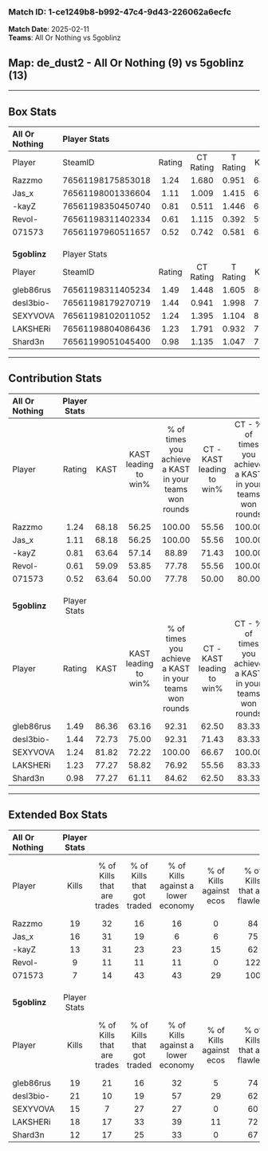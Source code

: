 ### Match ID: 1-ce1249b8-b992-47c4-9d43-226062a6ecfc  
**Match Date**: 2025-02-11  
**Teams**: All Or Nothing vs 5goblinz  

## **Map**: de_dust2 - All Or Nothing (9) vs 5goblinz (13)  
---  

## Box Stats  

| **All Or Nothing** | Player Stats      |        |           |          |       |      |       |         |        |      |     |
| :- | :- | :-: | :-: | :-: | :-: | :-: | :-: | :-: | :-: | :-: | :-: |
| Player             | SteamID           | Rating | CT Rating | T Rating | KAST  | ADR  | Kills | Assists | Deaths | K/D  | HS% |
| Razzmo             | 76561198175853018 |  1.24  |   1.680   |  0.951   | 68.18 | 89.6 |  19   |    3    |   15   | 1.27 | 57  |
| Jas_x              | 76561198001336604 |  1.11  |   1.009   |  1.415   | 68.18 | 86.6 |  16   |    7    |   16   | 1.00 | 50  |
| -kayZ              | 76561198350450740 |  0.81  |   0.511   |  1.446   | 63.64 | 70.2 |  13   |    3    |   19   | 0.68 | 38  |
| Revol-             | 76561198311402334 |  0.61  |   1.115   |  0.392   | 59.09 | 50.3 |   9   |    3    |   17   | 0.53 | 55  |
| 071573             | 76561197960511657 |  0.52  |   0.742   |  0.581   | 63.64 | 41.6 |   7   |   11    |   19   | 0.37 | 42  |
|                    |                   |        |           |          |       |      |       |         |        |      |     |
|                    |                   |        |           |          |       |      |       |         |        |      |     |
|                    |                   |        |           |          |       |      |       |         |        |      |     |
| **5goblinz**       | Player Stats      |        |           |          |       |      |       |         |        |      |     |
| Player             | SteamID           | Rating | CT Rating | T Rating | KAST  | ADR  | Kills | Assists | Deaths | K/D  | HS% |
| gleb86rus          | 76561198311405234 |  1.49  |   1.448   |  1.605   | 86.36 | 92.2 |  19   |    4    |   11   | 1.73 | 68  |
| desl3bio-          | 76561198179270719 |  1.44  |   0.941   |  1.998   | 72.73 | 96.3 |  21   |    2    |   12   | 1.75 | 66  |
| SEXYVOVA           | 76561198102011052 |  1.24  |   1.395   |  1.104   | 81.82 | 69.2 |  15   |    2    |   10   | 1.50 | 13  |
| LAKSHERi           | 76561198804086436 |  1.23  |   1.791   |  0.932   | 77.27 | 89.5 |  18   |    4    |   17   | 1.06 | 38  |
| Shard3n            | 76561199051045400 |  0.98  |   1.135   |  1.047   | 77.27 | 71.4 |  12   |    4    |   15   | 0.80 | 58  |
---  

## Contribution Stats  

| **All Or Nothing** | Player Stats |       |                      |                                                        |                           |                                                             |                          |                                                            |
| :- | :-: | :-: | :-: | :-: | :-: | :-: | :-: | :-: |
| Player             |    Rating    | KAST  | KAST leading to win% | % of times you achieve a KAST in your teams won rounds | CT - KAST leading to win% | CT - % of times you achieve a KAST in your teams won rounds | T - KAST leading to win% | T - % of times you achieve a KAST in your teams won rounds |
| Razzmo             |     1.24     | 68.18 |        56.25         |                         100.00                         |           55.56           |                           100.00                            |          57.14           |                           100.00                           |
| Jas_x              |     1.11     | 68.18 |        56.25         |                         100.00                         |           55.56           |                           100.00                            |          57.14           |                           100.00                           |
| -kayZ              |     0.81     | 63.64 |        57.14         |                         88.89                          |           71.43           |                           100.00                            |          42.86           |                           75.00                            |
| Revol-             |     0.61     | 59.09 |        53.85         |                         77.78                          |           55.56           |                           100.00                            |          50.00           |                           50.00                            |
| 071573             |     0.52     | 63.64 |        50.00         |                         77.78                          |           50.00           |                            80.00                            |          50.00           |                           75.00                            |
|                    |              |       |                      |                                                        |                           |                                                             |                          |                                                            |
|                    |              |       |                      |                                                        |                           |                                                             |                          |                                                            |
|                    |              |       |                      |                                                        |                           |                                                             |                          |                                                            |
| **5goblinz**       | Player Stats |       |                      |                                                        |                           |                                                             |                          |                                                            |
| Player             |    Rating    | KAST  | KAST leading to win% | % of times you achieve a KAST in your teams won rounds | CT - KAST leading to win% | CT - % of times you achieve a KAST in your teams won rounds | T - KAST leading to win% | T - % of times you achieve a KAST in your teams won rounds |
| gleb86rus          |     1.49     | 86.36 |        63.16         |                         92.31                          |           62.50           |                            83.33                            |          63.64           |                           100.00                           |
| desl3bio-          |     1.44     | 72.73 |        75.00         |                         92.31                          |           71.43           |                            83.33                            |          77.78           |                           100.00                           |
| SEXYVOVA           |     1.24     | 81.82 |        72.22         |                         100.00                         |           66.67           |                           100.00                            |          77.78           |                           100.00                           |
| LAKSHERi           |     1.23     | 77.27 |        58.82         |                         76.92                          |           55.56           |                            83.33                            |          62.50           |                           71.43                            |
| Shard3n            |     0.98     | 77.27 |        61.11         |                         84.62                          |           62.50           |                            83.33                            |          60.00           |                           85.71                            |
---  

## Extended Box Stats  

| **All Or Nothing** | Player Stats |                            |                            |                                    |                         |                              |                                 |        |                             |                                     |                          |                               |                            |
| :- | :-: | :-: | :-: | :-: | :-: | :-: | :-: | :-: | :-: | :-: | :-: | :-: | :-: |
| Player             |    Kills     | % of Kills that are trades | % of Kills that got traded | % of Kills against a lower economy | % of Kills against ecos | % of Kills that are flawless | % of Kills that are close duels | Deaths | % of Deaths that get traded | % of Deaths against a lower economy | % of Deaths against ecos | % of Deaths that are flawless | % of Deaths that are close |
| Razzmo             |      19      |             32             |             16             |                 16                 |            0            |              84              |                5                |   15   |             20              |                 20                  |            7             |              73               |             0              |
| Jas_x              |      16      |             31             |             19             |                 6                  |            6            |              75              |               13                |   16   |             13              |                 19                  |            6             |              63               |             13             |
| -kayZ              |      13      |             31             |             23             |                 23                 |           15            |              62              |                8                |   19   |             32              |                  5                  |            0             |              63               |             5              |
| Revol-             |      9       |             11             |             11             |                 11                 |            0            |             122              |                0                |   17   |             24              |                  6                  |            0             |              71               |             0              |
| 071573             |      7       |             14             |             43             |                 43                 |           29            |             100              |                0                |   19   |             32              |                 11                  |            0             |              74               |             0              |
|                    |              |                            |                            |                                    |                         |                              |                                 |        |                             |                                     |                          |                               |                            |
|                    |              |                            |                            |                                    |                         |                              |                                 |        |                             |                                     |                          |                               |                            |
|                    |              |                            |                            |                                    |                         |                              |                                 |        |                             |                                     |                          |                               |                            |
| **5goblinz**       | Player Stats |                            |                            |                                    |                         |                              |                                 |        |                             |                                     |                          |                               |                            |
| Player             |    Kills     | % of Kills that are trades | % of Kills that got traded | % of Kills against a lower economy | % of Kills against ecos | % of Kills that are flawless | % of Kills that are close duels | Deaths | % of Deaths that get traded | % of Deaths against a lower economy | % of Deaths against ecos | % of Deaths that are flawless | % of Deaths that are close |
| gleb86rus          |      19      |             21             |             16             |                 32                 |            5            |              74              |                0                |   11   |             18              |                  9                  |            0             |              82               |             9              |
| desl3bio-          |      21      |             10             |             19             |                 57                 |           29            |              62              |                5                |   12   |             25              |                 25                  |            8             |              100              |             0              |
| SEXYVOVA           |      15      |             7              |             27             |                 27                 |            0            |              60              |                0                |   10   |              0              |                 20                  |            0             |              90               |             0              |
| LAKSHERi           |      18      |             17             |             33             |                 39                 |           11            |              72              |               11                |   17   |             24              |                 29                  |            6             |              82               |             12             |
| Shard3n            |      12      |             17             |             25             |                 33                 |            0            |              67              |                0                |   15   |             20              |                 20                  |            0             |              60               |             7              |
